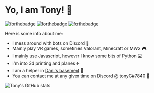 <h1> Yo, I am Tony! 👋 </h1>

[![forthebadge](https://forthebadge.com/images/badges/made-with-javascript.svg)](https://forthebadge.com)
[![forthebadge](https://forthebadge.com/images/badges/0-percent-optimized.svg)](https://forthebadge.com)
[![forthebadge](https://forthebadge.com/images/badges/ctrl-c-ctrl-v.svg)](https://forthebadge.com)

Here is some info about me:

- I mess around with bots on Discord 🤖
- Mainly play VR games, sometimes Valorant, Minecraft or MW2 🎮
- I mainly use Javascript, however I know some bits of Python 💻
- I'm into 3d printing and planes ✈️
- I am a helper in [Dani's basement](https://discord.gg/dani) 🥛
- You can contact me at any given time on Discord @ tonyG#7840 📱

![Tony's GitHub stats](https://github-readme-stats.vercel.app/api?username=tonyG433&show_icons=true&theme=dark)










<!---
tonyG433/tonyG433 is a ✨ special ✨ repository because its `README.md` (this file) appears on your GitHub profile.
You can click the Preview link to take a look at your changes.
--->
